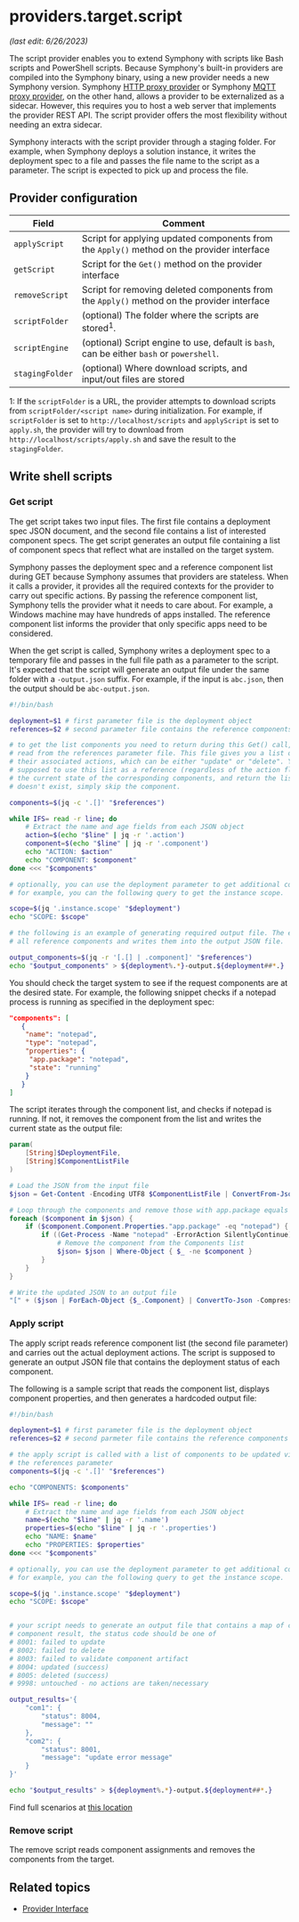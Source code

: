 # providers.target.script

_(last edit: 6/26/2023)_

The script provider enables you to extend Symphony with scripts like Bash scripts and PowerShell scripts. Because Symphony's built-in providers are compiled into the Symphony binary, using a new provider needs a new Symphony version. Symphony [HTTP proxy provider](./http_proxy_provider.md) or Symphony [MQTT proxy provider](./mqtt_proxy_provider.md), on the other hand, allows a provider to be externalized as a sidecar. However, this requires you to host a web server that implements the provider REST API. The script provider offers the most flexibility without needing an extra sidecar.

Symphony interacts with the script provider through a staging folder. For example, when Symphony deploys a solution instance, it writes the deployment spec to a file and passes the file name to the script as a parameter. The script is expected to pick up and process the file.

## Provider configuration

| Field | Comment |
|--------|--------|
| `applyScript` | Script for applying updated components from the `Apply()` method on the provider interface |
| `getScript` | Script for the `Get()` method on the provider interface |
| `removeScript` | Script for removing deleted components from the `Apply()` method on the provider interface |
| `scriptFolder` | (optional)  The folder where the scripts are stored<sup>1</sup>. | 
| `scriptEngine`| (optional) Script engine to use, default is `bash`, can be either `bash` or `powershell`. |
| `stagingFolder` | (optional) Where download scripts, and input/out files are stored | 

1: If the `scriptFolder` is a URL, the provider attempts to download scripts from `scriptFolder/<script name>` during initialization. For example, if `scriptFolder` is set to `http://localhost/scripts` and `applyScript` is set to `apply.sh`, the provider will try to download from `http://localhost/scripts/apply.sh` and save the result to the `stagingFolder`.

## Write shell scripts

### Get script

The get script takes two input files. The first file contains a deployment spec JSON document, and the second file contains a list of interested component specs. The get script generates an output file containing a list of component specs that reflect what are installed on the target system.

Symphony passes the deployment spec and a reference component list during GET because Symphony assumes that providers are stateless. When it calls a provider, it provides all the required contexts for the provider to carry out specific actions. By passing the reference component list, Symphony tells the provider what it needs to care about. For example, a Windows machine may have hundreds of apps installed. The reference component list informs the provider that only specific apps need to be considered.

When the get script is called, Symphony writes a deployment spec to a temporary file and passes in the full file path as a parameter to the script. It's expected that the script will generate an output file under the same folder with a `-output.json` suffix. For example, if the input is `abc.json`, then the output should be `abc-output.json`.

```bash
#!/bin/bash

deployment=$1 # first parameter file is the deployment object
references=$2 # second parameter file contains the reference components

# to get the list components you need to return during this Get() call, you can 
# read from the references parameter file. This file gives you a list of components and 
# their associated actions, which can be either "update" or "delete". Your script is 
# supposed to use this list as a reference (regardless of the action flag) to collect
# the current state of the corresponding components, and return the list. If a component
# doesn't exist, simply skip the component. 

components=$(jq -c '.[]' "$references")

while IFS= read -r line; do
    # Extract the name and age fields from each JSON object
    action=$(echo "$line" | jq -r '.action')
    component=$(echo "$line" | jq -r '.component')
    echo "ACTION: $action"
    echo "COMPONENT: $component"
done <<< "$components"

# optionally, you can use the deployment parameter to get additional contextual information as needed.
# for example, you can the following query to get the instance scope. 

scope=$(jq '.instance.scope' "$deployment")
echo "SCOPE: $scope"

# the following is an example of generating required output file. The example simply extracts
# all reference components and writes them into the output JSON file.

output_components=$(jq -r '[.[] | .component]' "$references")
echo "$output_components" > ${deployment%.*}-output.${deployment##*.}
```

You should check the target system to see if the request components are at the desired state. For example, the following snippet checks if a notepad process is running as specified in the deployment spec:

```json
"components": [
   {
    "name": "notepad",
    "type": "notepad",
    "properties": {
     "app.package": "notepad",
     "state": "running"
    }
   }
]
```

The script iterates through the component list, and checks if notepad is running. If not, it removes the component from the list and writes the current state as the output file:

```powershell
param(
    [String]$DeploymentFile,
    [String]$ComponentListFile
)

# Load the JSON from the input file
$json = Get-Content -Encoding UTF8 $ComponentListFile | ConvertFrom-Json

# Loop through the components and remove those with app.package equals to "notepad" if notepad process is not running
foreach ($component in $json) {
    if ($component.Component.Properties."app.package" -eq "notepad") {
        if ((Get-Process -Name "notepad" -ErrorAction SilentlyContinue) -eq $null) {
            # Remove the component from the Components list
            $json= $json | Where-Object { $_ -ne $component }
        }
    }
}

# Write the updated JSON to an output file
"[" + ($json | ForEach-Object {$_.Component} | ConvertTo-Json -Compress) + "]" | Out-File -Encoding ASCII $DeploymentFile.Replace(".json", "-output.json")
```

### Apply script

The apply script reads reference component list (the second file parameter) and carries out the actual deployment actions. The script is supposed to generate an output JSON file that contains the deployment status of each component.

The following is a sample script that reads the component list, displays component properties, and then generates a hardcoded output file:

```bash
#!/bin/bash

deployment=$1 # first parameter file is the deployment object
references=$2 # second parmeter file contains the reference components

# the apply script is called with a list of components to be updated via
# the references parameter
components=$(jq -c '.[]' "$references")

echo "COMPONENTS: $components"

while IFS= read -r line; do
    # Extract the name and age fields from each JSON object
    name=$(echo "$line" | jq -r '.name')
    properties=$(echo "$line" | jq -r '.properties')
    echo "NAME: $name"
    echo "PROPERTIES: $properties"
done <<< "$components"

# optionally, you can use the deployment parameter to get additional contextual information as needed.
# for example, you can the following query to get the instance scope. 

scope=$(jq '.instance.scope' "$deployment")
echo "SCOPE: $scope"


# your script needs to generate an output file that contains a map of component results. For each
# component result, the status code should be one of
# 8001: failed to update
# 8002: failed to delete
# 8003: failed to validate component artifact
# 8004: updated (success)
# 8005: deleted (success)
# 9998: untouched - no actions are taken/necessary

output_results='{
    "com1": {
        "status": 8004,
        "message": ""
    },
    "com2": {
        "status": 8001,
        "message": "update error message" 
    }
}'

echo "$output_results" > ${deployment%.*}-output.${deployment##*.}

```


Find full scenarios at [this location](../../../samples/script-provider/solution.yaml)

### Remove script

The remove script reads component assignments and removes the components from the target.

## Related topics

* [Provider Interface](./provider_interface.md)